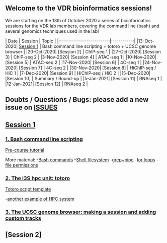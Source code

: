 ## Welcome to the VDR bioinformatics sessions!

We are starting on the 13th of October 2020 a series of bioinformatics sessions for the VDR lab members, covering the command line (bash) and several genomics techniques used in the lab!

| Date            | Session | Topic  | 
|:------------------------:|:----------:|
|13-Oct-2020| [Session 1](https://drive.google.com/drive/folders/1RK7tvdJ9A4OP_lM7eGXGrRjGaGG-rftf) | Bash command line scripting + totoro + UCSC genome browser |
|20-Oct-2020| [Session 2] | ChIP-seq 1 |
|27-Oct-2020| [Session 3] | ChIP-seq 2 |
|3-Nov-2020| [Session 4] | ATAC-seq 1 |
|10-Nov-2020| [Session 5] | ATAC-seq 2 |
|17-Nov-2020| [Session 6] | 4C-seq 1 |
|24-Nov-2020| [Session 7] | 4C-seq 2 |
|30-Nov-2020| [Session 8] | HiChIP-seq / HiC 1 |
|7-Dec-2020| [Session 9] | HiChIP-seq / HiC 2 |
|15-Dec-2020| [Session 10] | Summary / Round-up |
|5-Jan-2021| [Session 11] | RNAseq 1 |
|12-Jan-2021| [Session 12] | RNAseq 2 |


## Doubts / Questions / Bugs: please add a new issue on [ISSUES](https://github.com/MafGal/VDRbioinfo/issues)


## [Session 1](https://drive.google.com/drive/folders/1RK7tvdJ9A4OP_lM7eGXGrRjGaGG-rftf)

### [1. Bash command line scripting](https://docs.google.com/presentation/d/1yq4rQW916kzs-kS69widQBbWEXXt_f2VL0dIZUDkCzQ)

[Pre-course tutorial](https://linuxconfig.org/bash-scripting-tutorial-for-beginners)

More material:
-[Bash commands](https://github.com/MafGal/VDRbioinfo/tree/main/GLOSSARY/BASH)
-[Shell filesystem](https://hbctraining.github.io/Intro-to-Shell/lessons/01_the_filesystem.html)
-[grep+pipe](https://hbctraining.github.io/Intro-to-Shell/lessons/02_searching_files.html)
-[for loops](https://hbctraining.github.io/Intro-to-Shell/lessons/04_loops_and_scripts.html)
-[file permissions](https://hbctraining.github.io/Intro-to-Shell/lessons/05_permissions_and_environment_variables.html)

### [2. The i3S hpc unit: totoro](https://docs.google.com/presentation/d/1TYgBagEt4ARAysdpvkW5Q0t132u1CO4ZGm2BBIshomo)

[Totoro script template](https://github.com/MafGal/VDRbioinfo/tree/main/SCRIPTS)

-[another example of HPC system](https://hbctraining.github.io/Intro-to-rnaseq-hpc-O2/lectures/HPC_intro_O2.pdf)

### [3. The UCSC genome browser: making a session and adding custom tracks](https://docs.google.com/presentation/d/15lBS7mwn4mmAXtTm3b_Wu9QIJrXENTFX1wg-a8xrV4Q)

## [Session 2]
